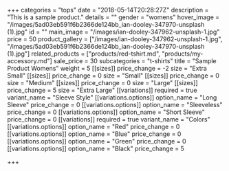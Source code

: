 +++
categories = "tops"
date = "2018-05-14T20:28:27Z"
description = "This is a sample product."
details = ""
gender = "womens"
hover_image = "/images/5ad03eb591f6b2366de124bb_ian-dooley-347970-unsplash (1).jpg"
id = ""
main_image = "/images/ian-dooley-347962-unsplash-1.jpg"
price = 50
product_gallery = ["/images/ian-dooley-347962-unsplash-1.jpg", "/images/5ad03eb591f6b2366de124bb_ian-dooley-347970-unsplash (1).jpg"]
related_products = ["products/red-tshirt.md", "products/my-accessory.md"]
sale_price = 30
subcategories = "t-shirts"
title = "Sample Product Womens"
weight = 5
[[sizes]]
price_change = -2
size = "Extra Small"
[[sizes]]
price_change = 0
size = "Small"
[[sizes]]
price_change = 0
size = "Medium"
[[sizes]]
price_change = 0
size = "Large"
[[sizes]]
price_change = 5
size = "Extra Large"
[[variations]]
required = true
variant_name = "Sleeve Style"
[[variations.options]]
option_name = "Long Sleeve"
price_change = 0
[[variations.options]]
option_name = "Sleeveless"
price_change = 0
[[variations.options]]
option_name = "Short Sleeve"
price_change = 0
[[variations]]
required = true
variant_name = "Colors"
[[variations.options]]
option_name = "Red"
price_change = 0
[[variations.options]]
option_name = "Blue"
price_change = 0
[[variations.options]]
option_name = "Green"
price_change = 0
[[variations.options]]
option_name = "Black"
price_change = 5

+++
